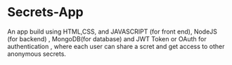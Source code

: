 # Secrets-App
An app build using HTML,CSS, and JAVASCRIPT (for front end), NodeJS (for backend) , MongoDB(for database) and JWT Token or OAuth for authentication , where each user can share a scret and get access to other anonymous secrets.
